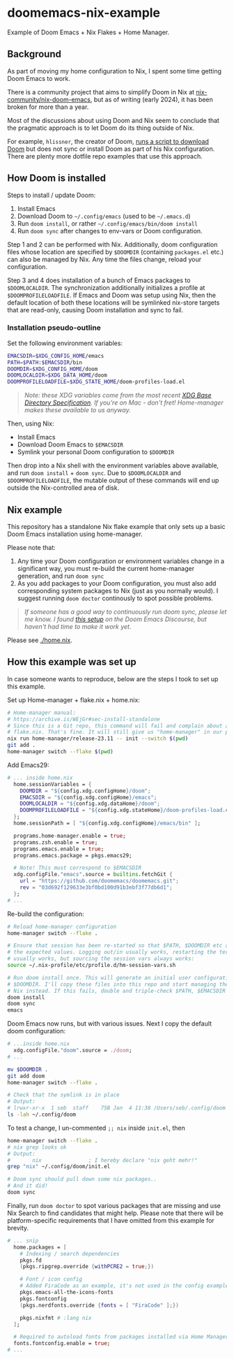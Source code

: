 # doomemacs-nix-example

Example of Doom Emacs + Nix Flakes + Home Manager.

## Background

As part of moving my home configuration to Nix, I spent some time getting Doom
Emacs to work.

There is a community project that aims to simplify Doom in Nix at
[nix-community/nix-doom-emacs](https://github.com/nix-community/nix-doom-emacs),
but as of writing (early 2024), it has been broken for more than a year.

Most of the discussions about using Doom and Nix seem to conclude that the
pragmatic approach is to let Doom do its thing outside of Nix.

For example, `hlissner`, the creator of Doom,
[runs a script to download Doom](https://github.com/hlissner/dotfiles/blob/089f1a9da9018df9e5fc200c2d7bef70f4546026/modules/editors/emacs.nix)
but does not sync or install Doom as part of his Nix configuration. There are
plenty more dotfile repo examples that use this approach.

## How Doom is installed

Steps to install / update Doom:

1. Install Emacs
2. Download Doom to `~/.config/emacs` (used to be `~/.emacs.d`)
3. Run `doom install`, or rather `~/.config/emacs/bin/doom install`
4. Run `doom sync` after changes to env-vars or Doom configuration.

Step 1 and 2 can be performed with Nix. Additionally, doom configuration files
whose location are specified by `$DOOMDIR` (containing `packages.el` etc.) can
also be managed by Nix. Any time the files change, reload your configuration.

Step 3 and 4 does installation of a bunch of Emacs packages to `$DOOMLOCALDIR`.
The synchronization additionally initializes a profile at
`$DOOMPROFILELOADFILE`. If Emacs and Doom was setup using Nix, then the default
location of both these locations will be symlinked nix-store targets that are
read-only, causing Doom installation and sync to fail.

### Installation pseudo-outline

Set the following environment variables:

```bash
EMACSDIR=$XDG_CONFIG_HOME/emacs
PATH=$PATH:$EMACSDIR/bin
DOOMDIR=$XDG_CONFIG_HOME/doom
DOOMLOCALDIR=$XDG_DATA_HOME/doom
DOOMPROFILELOADFILE=$XDG_STATE_HOME/doom-profiles-load.el
```

> *Note: these XDG variables come from the most recent
> [XDG Base Directory Specification](https://specifications.freedesktop.org/basedir-spec/basedir-spec-latest.html).
> If you're on Mac - don't fret! Home-manager makes these available to us anyway.*

Then, using Nix:

- Install Emacs
- Download Doom Emacs to `$EMACSDIR`
- Symlink your personal Doom configuration to `$DOOMDIR`

Then drop into a Nix shell with the environment variables above available, and
run `doom install` + `doom sync`. Due to `$DOOMLOCALDIR` and
`$DOOMPROFILELOADFILE`, the mutable output of these commands will end up outside
the Nix-controlled area of disk.

## Nix example

This repository has a standalone Nix flake example that only sets up a basic
Doom Emacs installation using home-manager.

Please note that:

1. Any time your Doom configuration or environment variables change in a
   significant way, you must re-build the current home-manager generation, and
   run `doom sync`
2. As you add packages to your Doom configuration, you must also add
   corresponding system packages to Nix (just as you normally would). I suggest
   running `doom doctor` continously to spot possible problems.

> *If someone has a good way to continuously run doom sync, please let me know.
> I found [this setup](https://discourse.nixos.org/t/advice-needed-installing-doom-emacs/8806/8)
> on the Doom Emacs Discourse, but haven't had time to make it work yet.*

Please see [./home.nix](home.nix).

## How this example was set up

In case someone wants to reproduce, below are the steps I took to set up this
example.

Set up Home-manager + flake.nix + home.nix:

```bash
# Home-manager manual:
# https://archive.is/WEjGr#sec-install-standalone
# Since this is a Git repo, this command will fail and complain about a missing
# flake.nix. That's fine. It will still give us "home-manager" in our path.
nix run home-manager/release-23.11 -- init --switch $(pwd)
git add .
home-manager switch --flake $(pwd)
```

Add Emacs29:

```nix
# ... inside home.nix
  home.sessionVariables = {
    DOOMDIR = "${config.xdg.configHome}/doom";
    EMACSDIR = "${config.xdg.configHome}/emacs";
    DOOMLOCALDIR = "${config.xdg.dataHome}/doom";
    DOOMPROFILELOADFILE = "${config.xdg.stateHome}/doom-profiles-load.el";
  };
  home.sessionPath = [ "${config.xdg.configHome}/emacs/bin" ];

  programs.home-manager.enable = true;
  programs.zsh.enable = true;
  programs.emacs.enable = true;
  programs.emacs.package = pkgs.emacs29;

  # Note! This must correspond to $EMACSDIR
  xdg.configFile."emacs".source = builtins.fetchGit {
    url = "https://github.com/doomemacs/doomemacs.git";
    rev = "03d692f129633e3bf0bd100d91b3ebf3f77db6d1";
  };
# ...
```

Re-build the configuration:

```bash
# Reload home-manager configuration
home-manager switch --flake .

# Ensure that session has been re-started so that $PATH, $DOOMDIR etc all have
# the expected values. Logging out/in usually works, restarting the terminal
# usually works, but sourcing the session vars always works:
source ~/.nix-profile/etc/profile.d/hm-session-vars.sh

# Run doom install once. This will generate an initial user configuration at
# $DOOMDIR. I'll copy these files into this repo and start managing them using
# Nix instead. If this fails, double and triple-check $PATH, $EMACSDIR etc.
doom install
doom sync
emacs
```

Doom Emacs now runs, but with various issues. Next I copy the default doom
configuration:

```nix
# ...inside home.nix
  xdg.configFile."doom".source = ./doom;
# ...
```

```bash
mv $DOOMDIR .
git add doom
home-manager switch --flake .

# Check that the symlink is in place
# Output:
# lrwxr-xr-x  1 seb  staff    75B Jan  4 11:38 /Users/seb/.config/doom -> /nix/store/iy3bfhsnbhnbkjswj1a9bp0lq18db55a-home-manager-files/.config/doom
ls -lah ~/.config/doom
```

To test a change, I un-commented `;; nix` inside `init.el`, then

```bash
home-manager switch --flake .
# nix grep looks ok
# Output:
#       nix               ; I hereby declare "nix geht mehr!"
grep "nix" ~/.config/doom/init.el

# Doom sync should pull down some nix packages..
# And it did!
doom sync
```

Finally, run `doom doctor` to spot various packages that are missing and use Nix
Search to find candidates that might help. Please note that there will be
platform-specific requirements that I have omitted from this example for
brevity.

```nix
# ... snip
  home.packages = [
    # Indexing / search dependencies
    pkgs.fd
    (pkgs.ripgrep.override {withPCRE2 = true;})

    # Font / icon config
    # Added FiraCode as an example, it's not used in the config example.
    pkgs.emacs-all-the-icons-fonts
    pkgs.fontconfig
    (pkgs.nerdfonts.override {fonts = [ "FiraCode" ];})

    pkgs.nixfmt # :lang nix
  ];

  # Required to autoload fonts from packages installed via Home Manager
  fonts.fontconfig.enable = true;
# ...
```
